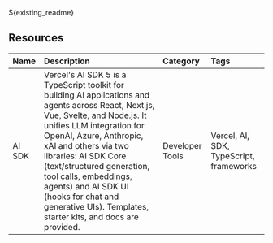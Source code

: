 ${existing_readme}

## Resources

| Name | Description | Category | Tags |
| :--- | :--- | :--- | :--- |
| AI SDK | Vercel's AI SDK 5 is a TypeScript toolkit for building AI applications and agents across React, Next.js, Vue, Svelte, and Node.js. It unifies LLM integration for OpenAI, Azure, Anthropic, xAI and others via two libraries: AI SDK Core (text/structured generation, tool calls, embeddings, agents) and AI SDK UI (hooks for chat and generative UIs). Templates, starter kits, and docs are provided. | Developer Tools | Vercel, AI, SDK, TypeScript, frameworks |
